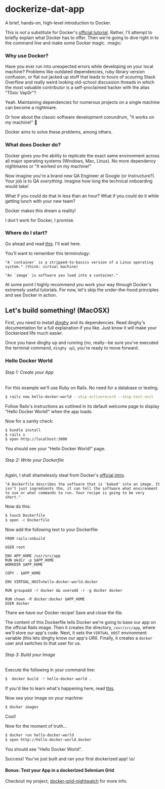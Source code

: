 # dockerize-dat-app
A brief, hands-on, high-level introduction to Docker.

This is *not* a substitute for Docker's [official tutorial](https://training.docker.com/self-paced-training). Rather, I'll attempt to briefly explain what Docker has to offer. Then we're going to dive right in to the command line and make some Docker magic. :magic:

### Why use Docker?

Have you ever run into unexpected errors while developing on your local machine? Problems like outdated dependencies, ruby library version confusion, or flat out jacked up stuff that leads to hours of scouring Stack Overflow and really weird looking old-school discussion threads in which the most valuable contributor is a self-proclaimed hacker with the alias "T0xic Vap0r"?

Yeah. Maintaining dependencies for numerous projects on a single machine can become a nightmare.

Or how about the classic software development conundrum, "It works on my machine!" :facepalm:

Docker aims to solve these problems, among others.

### What does Docker do?

Docker gives you the ability to replicate the exact same environment across all major operating systems (Windows, Mac, Linux). No more dependency nightmares or "It worked on my machine!" 

Now imagine you're a brand new QA Engineer at Google (or Instructure?). Your job is to QA _*everything*_. Imagine how long the technical onboarding would take!

What if you could do that in less than an hour? What if you could do it while getting lunch with your new team?

Docker makes this dream a reality!

I don't work for Docker, I promise.

### Where do I start?

Go ahead and read [this](https://docs.docker.com/mac/step_two/). I'll wait here.

You'll want to remember this terminology:
```
"A `container` is a stripped-to-basics version of a Linux operating system." (think: virtual machine)

"An `image` is software you load into a container."
```

At some point I highly recommend you work your way through Docker's extremely useful tutorials. For now, let's skip the under-the-hood principles and see Docker in action.

## Let's build something! (MacOSX)

First, you need to install [dinghy](https://github.com/codekitchen/dinghy) and its dependencies. Read dinghy's documentation for a full explanation if you like. Just know it will make your Dockerized life much easier.

Once you have dinghy up and running (no, really--be sure you've executed the terminal command, `dinghy up`), you're ready to move forward.

### Hello Docker World

###### Step 1: Create your App

For this example we'll use Ruby on Rails. No need for a database or testing.

```sh 
$ rails new hello-docker-world --skip-activerecord --skip-test-unit
```

Follow Rails's instructions as outlined in its default welcome page to display "Hello Docker World!" when the app loads. 

Now for a sanity check:
```sh 
$ bundle install
$ rails s
$ open http://localhost:3000
```

You should see your "Hello Docker World!" page.

###### Step 2: Write your Dockerfile

Again, I shall shamelessly steal from Docker's [official intro](https://docs.docker.com/mac/step_four/).
```
"A Dockerfile describes the software that is 'baked' into an image. It isn’t just ingredients tho, it can tell the software what environment to use or what commands to run. Your recipe is going to be very short."
```

Now do this:
```sh
$ touch Dockerfile
$ open -e Dockerfile
```

Now add the following text to your Dockerfile:
``` 
FROM rails:onbuild

USER root

ENV APP_HOME /usr/src/app
RUN mkdir -p $APP_HOME
WORKDIR $APP_HOME

COPY . $APP_HOME

ENV VIRTUAL_HOST=hello-docker-world.docker

RUN groupadd -r docker && useradd -r -g docker docker

RUN chown -R docker:docker $APP_HOME
USER docker
```

There we have our Docker recipe! Save and close the file.

The content of this Dockerfile tells Docker we're going to base our app on the official Rails image. Then it creates the directory, `/usr/src/app`, where we'll store our app's code. Next, it sets the `VIRTUAL_HOST` environment variable (this lets dinghy know our app's URI). Finally, it creates a `docker` user and switches to that user for us.

###### Step 3: Build your Image

Execute the following in your command line:
```sh
$  docker build -t hello-docker-world .
```

If you'd like to learn what's happening here, read [this](https://docs.docker.com/mac/step_four/).

Now see your image on your machine:
```sh 
$ docker images
```

Cool!

Now for the moment of truth...
```sh 
$ docker run hello-docker-world
$ open http://hello-docker-world.docker
```

You should see "Hello Docker World".

Success! You've just built and ran your first dockerized app!  \o/

#### Bonus: Test your App in a dockerized Selenium Grid

Checkout my project, [docker-grid-nightwatch](https://github.com/mycargus/docker-grid-nightwatch) for more info.

